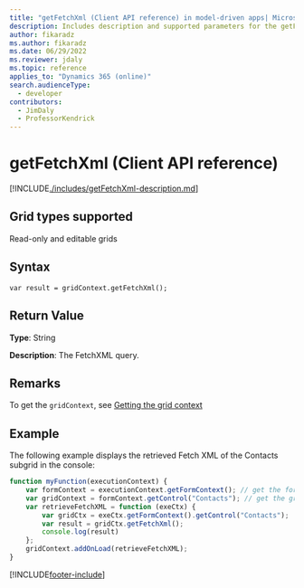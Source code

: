 ```yaml
---
title: "getFetchXml (Client API reference) in model-driven apps| MicrosoftDocs"
description: Includes description and supported parameters for the getFetchXml method.
author: fikaradz
ms.author: fikaradz
ms.date: 06/29/2022
ms.reviewer: jdaly
ms.topic: reference
applies_to: "Dynamics 365 (online)"
search.audienceType: 
  - developer
contributors:
  - JimDaly
  - ProfessorKendrick
---
```

# getFetchXml (Client API reference)

[!INCLUDE[./includes/getFetchXml-description.md](./includes/getFetchXml-description.md)]

## Grid types supported

Read-only and editable grids

## Syntax

`var result = gridContext.getFetchXml();`

## Return Value

**Type**: String

**Description**: The FetchXML query.

## Remarks

To get the `gridContext`, see [Getting the grid context](../../grids.md#bkmk_gridcontext) 

## Example

The following example displays the retrieved Fetch XML of the Contacts subgrid in the console:

```JavaScript
function myFunction(executionContext) {
    var formContext = executionContext.getFormContext(); // get the form context
    var gridContext = formContext.getControl("Contacts"); // get the grid context
    var retrieveFetchXML = function (exeCtx) {
        var gridCtx = exeCtx.getFormContext().getControl("Contacts");
        var result = gridCtx.getFetchXml();
        console.log(result)
    };
    gridContext.addOnLoad(retrieveFetchXML);
}
```

[!INCLUDE[footer-include](../../../../../../includes/footer-banner.md)]
